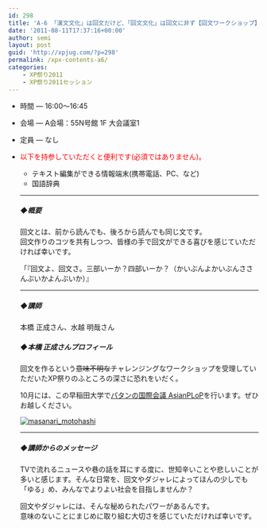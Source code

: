 ```yaml
---
id: 298
title: 'A-6 「漢文文化」は回文だけど、「回文文化」は回文に非ず【回文ワークショップ】'
date: '2011-08-11T17:37:16+00:00'
author: semi
layout: post
guid: 'http://xpjug.com/?p=298'
permalink: /xpx-contents-a6/
categories:
    - XP祭り2011
    - XP祭り2011セッション
---
```


- 時間 — 16:00～16:45
- 会場 — A会場：55N号館 1F 大会議室1
- 定員 — なし

- <font color="red">以下を持参していただくと便利です(必須ではありません)。</font>
    - テキスト編集ができる情報端末(携帯電話、PC、など)
    - 国語辞典
    
    ---
    
    ##### ◆概要
    
    回文とは、前から読んでも、後ろから読んでも同じ文です。  
    回文作りのコツを共有しつつ、皆様の手で回文ができる喜びを感じていただければ幸いです。
    
    「『回文よ、回文さ。三部いーか？四部いーか？（かいぶんよかいぶんささんぶいかよんぶいか）』
    
    ---
    
    ##### ◆講師
    
    本橋 正成さん、水越 明哉さん
    
    ##### ◆本橋 正成さんプロフィール
    
    回文を作るという<del>意味不明な</del>チャレンジングなワークショップを受理していただいたXP祭りのふところの深さに恐れをいだく。
    
    10月には、この早稲田大学で[パタンの国際会議 AsianPLoP](http://patterns-wg.fuka.info.waseda.ac.jp/asianplop/japanese.html)を行います。ぜひお越しください。
    
    [![](http://xpjug.com/wp-content/uploads/2011/08/masanari_motohashi.png "masanari_motohashi")](http://xpjug.com/wp-content/uploads/2011/08/masanari_motohashi.png)
    
    ---
    
    ##### ◆講師からのメッセージ
    
    TVで流れるニュースや巷の話を耳にする度に、世知辛いことや悲しいことが多いと感じます。そんな日常を、回文やダジャレによってほんの少しでも「ゆる」め、みんなでよりよい社会を目指しませんか？
    
    回文やダジャレには、そんな秘められたパワーがあるんです。  
    意味のないことにまじめに取り組む大切さを感じていただければ幸いです。